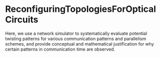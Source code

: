 # ReconfiguringTopologiesForOpticalCircuits
Here, we use a network simulator to systematically evaluate potential twisting patterns for various communication patterns and parallelism schemes, and provide conceptual and mathematical justification for why certain patterns in communication time are observed. 
